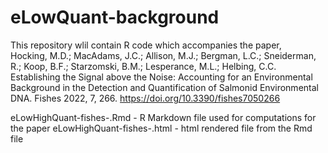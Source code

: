 # eLowQuant-background

This repository wlil contain R code which accompanies the paper,   
Hocking, M.D.; MacAdams, J.C.; Allison, M.J.; Bergman, L.C.; Sneiderman, R.; Koop, B.F.; Starzomski, B.M.; Lesperance, M.L.; Helbing, C.C. Establishing the Signal above the Noise: Accounting for an Environmental Background in the Detection and Quantification of Salmonid Environmental DNA. Fishes 2022, 7, 266. https://doi.org/10.3390/fishes7050266

eLowHighQuant-fishes-<date>.Rmd - R Markdown file used for computations for the paper
eLowHighQuant-fishes-<date>.html - html rendered file from the Rmd file

